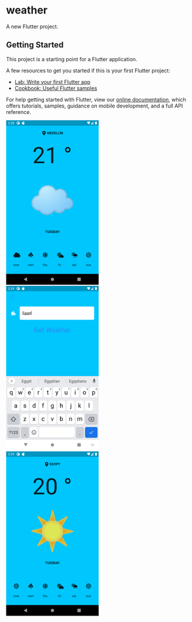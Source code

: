 # weather

A new Flutter project.

## Getting Started

This project is a starting point for a Flutter application.

A few resources to get you started if this is your first Flutter project:

- [Lab: Write your first Flutter app](https://flutter.dev/docs/get-started/codelab)
- [Cookbook: Useful Flutter samples](https://flutter.dev/docs/cookbook)

For help getting started with Flutter, view our
[online documentation](https://flutter.dev/docs), which offers tutorials,
samples, guidance on mobile development, and a full API reference.

<img src="https://github.com/johnlope/flutter-practice/blob/master/Weather/screen_1.png" data-canonical-src="https://github.com/johnlope/flutter-practice/blob/master/Weather/screen_1.png" width="50%" height="50%" />

<img src="https://github.com/johnlope/flutter-practice/blob/master/Weather/screen_2.png" data-canonical-src="https://github.com/johnlope/flutter-practice/blob/master/Weather/screen_2.png" width="50%" height="50%" />

<img src="https://github.com/johnlope/flutter-practice/blob/master/Weather/screen_3.png" data-canonical-src="https://github.com/johnlope/flutter-practice/blob/master/Weather/screen_3.png" width="50%" height="50%" />
